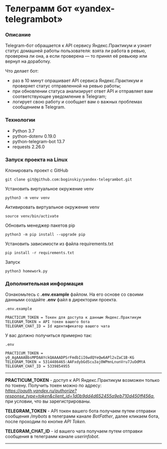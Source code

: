 # Телеграмм бот «yandex-telegrambot»

### Описание
Telegram-бот обращается к API сервису Яндекс.Практикум и узнает статус домашней работы пользователя: взята ли работа в ревью, проверена ли она, а если проверена — то принял её ревьюер или вернул на доработку.

Что делает бот:
* раз в 10 минут опрашивает API сервиса Яндекс.Практикум и проверяет статус отправленной на ревью работы;
* при обновлении статуса анализирует ответ API и отправляет вам соответствующее уведомление в Telegram;
* логирует свою работу и сообщает вам о важных проблемах сообщением в Telegram.

### Технологии
* Python 3.7
* python-dotenv 0.19.0
* python-telegram-bot 13.7
* requests 2.26.0

### Запуск проекта на Linux
Клонировать проект c GitHub
```
git clone git@github.com:boginskiy/yandex-telegrambot.git
```
Установить виртуальное окружение venv
```
python3 -m venv venv
```
Активировать виртуальное окружение venv
```
source venv/bin/activate
```
Обновить менеджер пакетов pip
```
python3 -m pip install --upgrade pip
```
Установить зависимости из файла requirements.txt
```
pip install -r requirements.txt
``` 
Запуск
```
python3 homework.py
```

### **Дополнительная информация**
Ознакомьтесь с **.env.example** файлом. На его основе со своими данными создайте **.env** файл в директории проекта.
```
.env.example

PRACTICUM_TOKEN = Токен для доступа к данным Яндекс.Практикум
TELEGRAM_TOKEN = API токен вашего бота
TELEGRAM_CHAT_ID = Id идентификатор вашего чата
```
У вас должно получиться примерно так:
```
.env

PRACTICUM_TOKEN = y0_AgAAAABbsMPDAAYckQAAAADPSrFmdbIiI6wdQYeQw6APl2vZaC1B-KG
TELEGRAM_TOKEN = 5314486465:AAFxdybGdScu3aj0WPmnLnunVru7JuOdMtA
TELEGRAM_CHAT_ID = 5339854955
```
---

**PRACTICUM_TOKEN** - доступ к API Яндекс.Практикум возможен только по токену. Получить токен можно по адресу: _https://oauth.yandex.ru/authorize?response_type=token&client_id=1d0b9dd4d652455a9eb710d450ff456a_, при условии, что вы зарегистрированы.

**TELEGRAM_TOKEN** - API токен вашего бота получаем путем отправки сообщения _/mybots_ в телеграмм канале _BotFather_, далее кликаем  бота, после проходим по кнопке _API Token_.

**TELEGRAM_CHAT_ID** - id вашего чата получаем путем отправки сообщения в телеграмм канале _userinfobot_.

---
